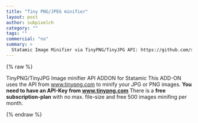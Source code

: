 ```yaml
---
title: "Tiny PNG/JPEG minifier"
layout: post
author: subpixelch
category: ""
tags: ""
commercial: "no"
summary: >
  Statamic Image Minifier via TinyPNG/TinyJPG API: https://github.com/subpixelch/tiny
---
```


{% raw %}

TinyPNG/TinyJPG Image minifier API ADDON for Statamic
This ADD-ON uses the API from www.tinypng.com to minify your JPG or PNG images.
**You need to have an API-Key from www.tinypng.com**
There is a **free subscription-plan** with no max. file-size and free 500 images minifing per month.

{% endraw %}
